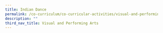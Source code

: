 ```yaml
---
title: Indian Dance
permalink: /co-curriculum/co-curricular-activities/visual-and-performing-arts/indian-dance/
description: ""
third_nav_title: Visual and Performing Arts
---
```

